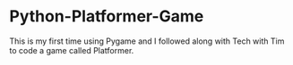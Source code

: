# Python-Platformer-Game
This is my first time using Pygame and I followed along with Tech with Tim to code a game called Platformer.
